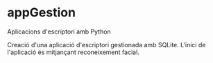 # appGestion
Aplicacions d'escriptori amb Python

Creació d'una aplicació d'escriptori gestionada amb SQLite. L'inici de l'aplicació és mitjançant reconeixement facial.
